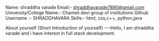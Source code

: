 Name: shraddha varade
Email:- shraddhavarade7890@gmail.com
University/College Name:- Chameli devi group of institutions
Github Username :- SHRADDHAVARA
Skills:- html, css,c++, python,java

About yourself (Short Introduction of yourself)
---Hello, I am shraddha varade and i have interest in full stack development.